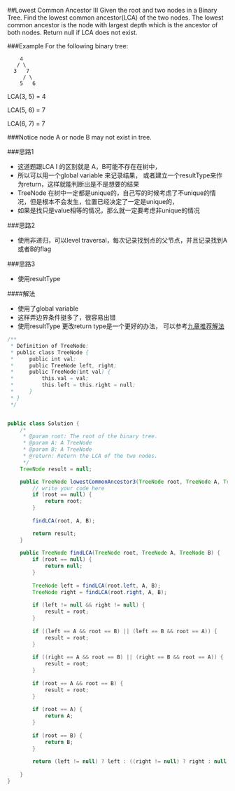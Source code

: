 ##Lowest Common Ancestor III
  Given the root and two nodes in a Binary Tree. 
  Find the lowest common ancestor(LCA) of the two nodes.
  The lowest common ancestor is the node with largest depth which is the ancestor of both nodes.
  Return null if LCA does not exist.

###Example
  For the following binary tree:

        4
       / \
      3   7
         / \
        5   6
  LCA(3, 5) = 4

  LCA(5, 6) = 7

  LCA(6, 7) = 7

###Notice
  node A or node B may not exist in tree.
  
  
###思路1
- 这道题跟LCA I 的区别就是 A，B可能不存在在树中，
- 所以可以用一个global variable 来记录结果， 或者建立一个resultType来作为return，这样就能判断出是不是想要的结果
- TreeNode 在树中一定都是unique的，自己写的时候考虑了不unique的情况，但是根本不会发生，位置已经决定了一定是unique的，
- 如果是找只是value相等的情况，那么就一定要考虑非unique的情况

###思路2
- 使用非递归，可以level traversal，每次记录找到点的父节点，并且记录找到A或者B的flag

###思路3
- 使用resultType

####解法
- 使用了global variable
- 这样弄边界条件挺多了，很容易出错
- 使用resultType 更改return type是一个更好的办法， 可以参考[九章推荐解法](https://www.jiuzhang.com/solution/lowest-common-ancestor-iii/#tag-other)


```java
/**
 * Definition of TreeNode:
 * public class TreeNode {
 *     public int val;
 *     public TreeNode left, right;
 *     public TreeNode(int val) {
 *         this.val = val;
 *         this.left = this.right = null;
 *     }
 * }
 */


public class Solution {
    /*
     * @param root: The root of the binary tree.
     * @param A: A TreeNode
     * @param B: A TreeNode
     * @return: Return the LCA of the two nodes.
     */
    TreeNode result = null;

    public TreeNode lowestCommonAncestor3(TreeNode root, TreeNode A, TreeNode B) {
        // write your code here
        if (root == null) {
            return root;
        }
        
        findLCA(root, A, B);

        return result;
    }
    
    public TreeNode findLCA(TreeNode root, TreeNode A, TreeNode B) {
        if (root == null) {
            return null;
        }
        
        TreeNode left = findLCA(root.left, A, B);
        TreeNode right = findLCA(root.right, A, B);
        
        if (left != null && right != null) {
            result = root;
        }
        
        if ((left == A && root == B) || (left == B && root == A)) {
            result = root;
        }
        
        if ((right == A && root == B) || (right == B && root == A)) {
            result = root;
        }
        
        if (root == A && root == B) {
            result = root;
        }
        
        if (root == A) {
            return A;
        }
        
        if (root == B) {
            return B;
        }
        
        return (left != null) ? left : ((right != null) ? right : null);
        
    }
}
```
